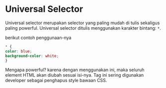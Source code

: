 # Universal Selector

Universal selector merupakan selector yang paling mudah di tulis sekaligus paling powerful. Universal selector ditulis menggunakan karakter bintang: `*`.

berikut contoh penggunaan-nya

```css
* {
color: blue;
background-color: white;
}
```

Mengapa powerful? karena dengan menggunakan ini, maka seluruh element HTML akan diubah sesuai isi-nya. Tag ini sering digunakan developer sebagai penghapus style bawaan CSS.